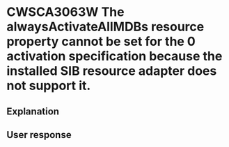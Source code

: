 # CWSCA3063W The alwaysActivateAllMDBs resource property cannot be set for the 0 activation specification because the installed SIB resource adapter does not support it.

## Explanation

## User response